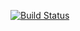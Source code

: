 [![Build Status](https://travis-ci.org/dhamma1991/milestone-project-4.svg?branch=master)](https://travis-ci.org/dhamma1991/milestone-project-4)